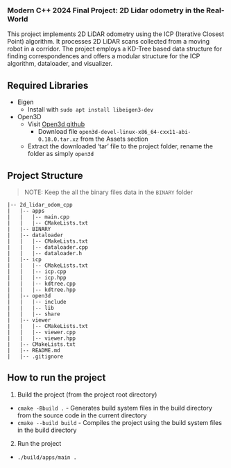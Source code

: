 ### Modern C++ 2024 Final Project: 2D Lidar odometry in the Real-World

This project implements 2D LiDAR odometry using the ICP (Iterative Closest Point) algorithm. It processes 2D LiDAR scans collected from a moving robot in a corridor. The project employs a KD-Tree based data structure for finding correspondences and offers a modular structure for the ICP algorithm, dataloader, and visualizer.

<!-- TODO: Add single point scan here, and also if possible GIF of the ICP algorithm-->

## Required Libraries

- Eigen
  - Install with `sudo apt install libeigen3-dev`
- Open3D
  - Visit [Open3d github](https://github.com/isl-org/Open3D/releases)
    - Download file `open3d-devel-linux-x86_64-cxx11-abi-0.18.0.tar.xz` from the Assets section
  - Extract the downloaded ‘tar’ file to the project folder, rename the folder as simply `open3d`

## Project Structure

> NOTE: Keep the all the binary files data in the `BINARY` folder

```plaintext
|-- 2d_lidar_odom_cpp
|   |-- apps
|   |   |-- main.cpp
|   |   |-- CMakeLists.txt
|   |-- BINARY
|   |-- dataloader
|   |   |-- CMakeLists.txt
|   |   |-- dataloader.cpp
|   |   |-- dataloader.h
|   |-- icp
|   |   |-- CMakeLists.txt
|   |   |-- icp.cpp
|   |   |-- icp.hpp
|   |   |-- kdtree.cpp
|   |   |-- kdtree.hpp
|   |-- open3d
|   |   |-- include
|   |   |-- lib
|   |   |-- share
|   |-- viewer
|   |   |-- CMakeLists.txt
|   |   |-- viewer.cpp
|   |   |-- viewer.hpp
|   |-- CMakeLists.txt
|   |-- README.md
|   |-- .gitignore
```

## How to run the project

1. Build the project (from the project root directory)

- `cmake -Bbuild .` - Generates build system files in the build directory from the source code in the current directory
- `cmake --build build` - Compiles the project using the build system files in the build directory

2. Run the project

- `./build/apps/main .`
